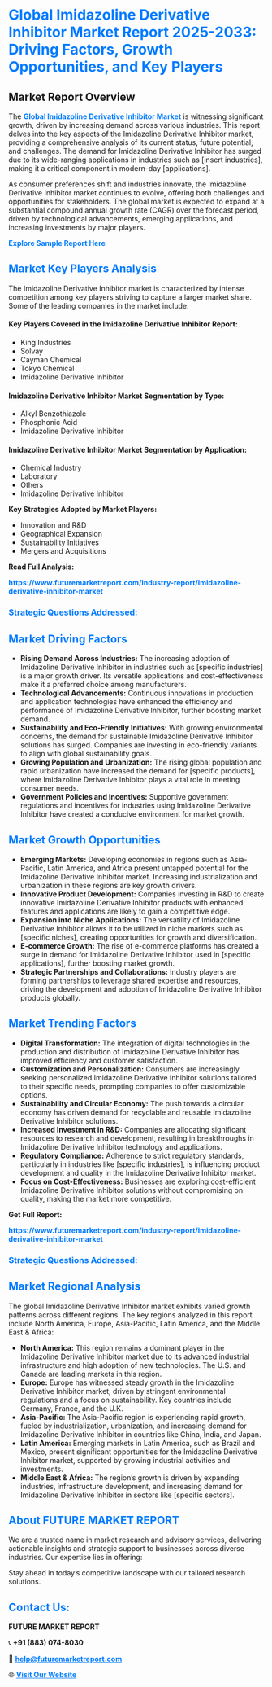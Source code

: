 <h1 style="color: #007BFF;">Global Imidazoline Derivative Inhibitor Market Report 2025-2033: Driving Factors, Growth Opportunities, and Key Players</h1>

<section id="overview">
<h2>Market Report Overview</h2>
<p>The <a href="https://www.futuremarketreport.com/industry-report/imidazoline-derivative-inhibitor-market" style="color: #007BFF; text-decoration: none;"><strong>Global Imidazoline Derivative Inhibitor Market</strong></a> is witnessing significant growth, driven by increasing demand across various industries. This report delves into the key aspects of the Imidazoline Derivative Inhibitor market, providing a comprehensive analysis of its current status, future potential, and challenges. The demand for Imidazoline Derivative Inhibitor has surged due to its wide-ranging applications in industries such as [insert industries], making it a critical component in modern-day [applications].</p>
<p>As consumer preferences shift and industries innovate, the Imidazoline Derivative Inhibitor market continues to evolve, offering both challenges and opportunities for stakeholders. The global market is expected to expand at a substantial compound annual growth rate (CAGR) over the forecast period, driven by technological advancements, emerging applications, and increasing investments by major players.</p>
</section>

<section id="overview">
<p><a href="https://www.futuremarketreport.com/request-sample/reportId=97258" style="color: #007BFF; text-decoration: none;"><strong>Explore Sample Report Here</strong></a></p>
</section>

<section id="key-players">
<h2 style="color: #007BFF;">Market Key Players Analysis</h2>
<p>The Imidazoline Derivative Inhibitor market is characterized by intense competition among key players striving to capture a larger market share. Some of the leading companies in the market include:</p>
<h4>Key Players Covered in the Imidazoline Derivative Inhibitor Report:</h4>
<ul><li>King Industries</li><li>Solvay</li><li>Cayman Chemical</li><li>Tokyo Chemical</li><li>Imidazoline Derivative Inhibitor</li></ul>
<h4>Imidazoline Derivative Inhibitor Market Segmentation by Type:</h4>
<ul><li>Alkyl Benzothiazole</li><li>Phosphonic Acid</li><li>Imidazoline Derivative Inhibitor</li></ul>

<h4>Imidazoline Derivative Inhibitor Market Segmentation by Application:</h4>
<ul><li>Chemical Industry</li><li>Laboratory</li><li>Others</li><li>Imidazoline Derivative Inhibitor</li></ul>
<p><strong>Key Strategies Adopted by Market Players:</strong></p>
<ul>
<li>Innovation and R&D</li>
<li>Geographical Expansion</li>
<li>Sustainability Initiatives</li>
<li>Mergers and Acquisitions</li>
</ul>
</section>

<section>
<p><strong>Read Full Analysis: </strong></p><a href="https://www.futuremarketreport.com/industry-report/imidazoline-derivative-inhibitor-market" style="color: #007BFF; text-decoration: none;"><strong>https://www.futuremarketreport.com/industry-report/imidazoline-derivative-inhibitor-market</strong></a>
<h3 style="color: #007BFF;">Strategic Questions Addressed:</h3>
</section>

<section id="driving-factors">
<h2 style="color: #007BFF;">Market Driving Factors</h2>
<ul>
<li><strong>Rising Demand Across Industries:</strong> The increasing adoption of Imidazoline Derivative Inhibitor in industries such as [specific industries] is a major growth driver. Its versatile applications and cost-effectiveness make it a preferred choice among manufacturers.</li>
<li><strong>Technological Advancements:</strong> Continuous innovations in production and application technologies have enhanced the efficiency and performance of Imidazoline Derivative Inhibitor, further boosting market demand.</li>
<li><strong>Sustainability and Eco-Friendly Initiatives:</strong> With growing environmental concerns, the demand for sustainable Imidazoline Derivative Inhibitor solutions has surged. Companies are investing in eco-friendly variants to align with global sustainability goals.</li>
<li><strong>Growing Population and Urbanization:</strong> The rising global population and rapid urbanization have increased the demand for [specific products], where Imidazoline Derivative Inhibitor plays a vital role in meeting consumer needs.</li>
<li><strong>Government Policies and Incentives:</strong> Supportive government regulations and incentives for industries using Imidazoline Derivative Inhibitor have created a conducive environment for market growth.</li>
</ul>
</section>

<section id="growth-opportunities">
<h2 style="color: #007BFF;">Market Growth Opportunities</h2>
<ul>
<li><strong>Emerging Markets:</strong> Developing economies in regions such as Asia-Pacific, Latin America, and Africa present untapped potential for the Imidazoline Derivative Inhibitor market. Increasing industrialization and urbanization in these regions are key growth drivers.</li>
<li><strong>Innovative Product Development:</strong> Companies investing in R&D to create innovative Imidazoline Derivative Inhibitor products with enhanced features and applications are likely to gain a competitive edge.</li>
<li><strong>Expansion into Niche Applications:</strong> The versatility of Imidazoline Derivative Inhibitor allows it to be utilized in niche markets such as [specific niches], creating opportunities for growth and diversification.</li>
<li><strong>E-commerce Growth:</strong> The rise of e-commerce platforms has created a surge in demand for Imidazoline Derivative Inhibitor used in [specific applications], further boosting market growth.</li>
<li><strong>Strategic Partnerships and Collaborations:</strong> Industry players are forming partnerships to leverage shared expertise and resources, driving the development and adoption of Imidazoline Derivative Inhibitor products globally.</li>
</ul>
</section>

<section id="trending-factors">
<h2 style="color: #007BFF;">Market Trending Factors</h2>
<ul>
<li><strong>Digital Transformation:</strong> The integration of digital technologies in the production and distribution of Imidazoline Derivative Inhibitor has improved efficiency and customer satisfaction.</li>
<li><strong>Customization and Personalization:</strong> Consumers are increasingly seeking personalized Imidazoline Derivative Inhibitor solutions tailored to their specific needs, prompting companies to offer customizable options.</li>
<li><strong>Sustainability and Circular Economy:</strong> The push towards a circular economy has driven demand for recyclable and reusable Imidazoline Derivative Inhibitor solutions.</li>
<li><strong>Increased Investment in R&D:</strong> Companies are allocating significant resources to research and development, resulting in breakthroughs in Imidazoline Derivative Inhibitor technology and applications.</li>
<li><strong>Regulatory Compliance:</strong> Adherence to strict regulatory standards, particularly in industries like [specific industries], is influencing product development and quality in the Imidazoline Derivative Inhibitor market.</li>
<li><strong>Focus on Cost-Effectiveness:</strong> Businesses are exploring cost-efficient Imidazoline Derivative Inhibitor solutions without compromising on quality, making the market more competitive.</li>
</ul>
</section>

<section>
<p><strong>Get Full Report: </strong></p><a href="https://www.futuremarketreport.com/industry-report/imidazoline-derivative-inhibitor-market" style="color: #007BFF; text-decoration: none;"><strong>https://www.futuremarketreport.com/industry-report/imidazoline-derivative-inhibitor-market</strong></a>
<h3 style="color: #007BFF;">Strategic Questions Addressed:</h3>
</section>


<section id="regional-analysis">
<h2 style="color: #007BFF;">Market Regional Analysis</h2>
<p>The global Imidazoline Derivative Inhibitor market exhibits varied growth patterns across different regions. The key regions analyzed in this report include North America, Europe, Asia-Pacific, Latin America, and the Middle East & Africa:</p>
<ul>
<li><strong>North America:</strong> This region remains a dominant player in the Imidazoline Derivative Inhibitor market due to its advanced industrial infrastructure and high adoption of new technologies. The U.S. and Canada are leading markets in this region.</li>
<li><strong>Europe:</strong> Europe has witnessed steady growth in the Imidazoline Derivative Inhibitor market, driven by stringent environmental regulations and a focus on sustainability. Key countries include Germany, France, and the U.K.</li>
<li><strong>Asia-Pacific:</strong> The Asia-Pacific region is experiencing rapid growth, fueled by industrialization, urbanization, and increasing demand for Imidazoline Derivative Inhibitor in countries like China, India, and Japan.</li>
<li><strong>Latin America:</strong> Emerging markets in Latin America, such as Brazil and Mexico, present significant opportunities for the Imidazoline Derivative Inhibitor market, supported by growing industrial activities and investments.</li>
<li><strong>Middle East & Africa:</strong> The region’s growth is driven by expanding industries, infrastructure development, and increasing demand for Imidazoline Derivative Inhibitor in sectors like [specific sectors].</li>
</ul>
</section>

<footer>
<h2 style="color: #007BFF;">About FUTURE MARKET REPORT</h2>
<p>We are a trusted name in market research and advisory services, delivering actionable insights and strategic support to businesses across diverse industries. Our expertise lies in offering:</p>

<p>Stay ahead in today’s competitive landscape with our tailored research solutions.</p>

<h2 style="color: #007BFF;">Contact Us:</h2>
<p><strong>FUTURE MARKET REPORT</strong></p>
<p>📞 <strong>+91 (883) 074-8030</strong></p>
<p>📧 <strong><a href="mailto:help@futuremarketreport.com" style="color: #007BFF;">help@futuremarketreport.com</a></strong></p>
<p>🌐 <strong><a href="https://www.futuremarketreport.com/" style="color: #007BFF;">Visit Our Website</a></strong></p>
</footer>